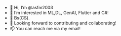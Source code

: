 - 👋 Hi, I’m @asfm2003
- 👀 I’m interested in ML,DL, GenAI, Flutter and C#!
- 🌱 Bs(CS).
- 💞️ Looking forward to contributing and collaborating!
- 📫 You can reach me via my email!

